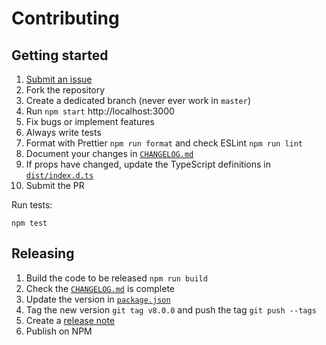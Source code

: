 # Contributing

## Getting started

1. [Submit an issue](https://github.com/AdeleD/react-paginate/issues)
2. Fork the repository
3. Create a dedicated branch (never ever work in `master`)
4. Run `npm start` http://localhost:3000
5. Fix bugs or implement features
6. Always write tests
7. Format with Prettier `npm run format` and check ESLint `npm run lint`
8. Document your changes in [`CHANGELOG.md`](/CHANGELOG.md)
9. If props have changed, update the TypeScript definitions in [`dist/index.d.ts`](/dist/index.d.ts)
10. Submit the PR

Run tests:

```console
npm test
```

## Releasing

1. Build the code to be released `npm run build`
2. Check the [`CHANGELOG.md`](/CHANGELOG.md) is complete
3. Update the version in [`package.json`](/package.json)
4. Tag the new version `git tag v8.0.0` and push the tag `git push --tags`
5. Create a [release note](https://github.com/AdeleD/react-paginate/releases)
6. Publish on NPM

